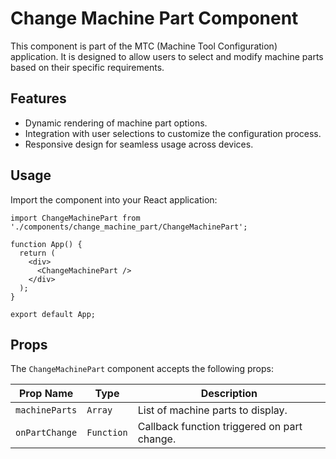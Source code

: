 # Change Machine Part Component

This component is part of the MTC (Machine Tool Configuration) application. It is designed to allow users to select and modify machine parts based on their specific requirements.

## Features

- Dynamic rendering of machine part options.
- Integration with user selections to customize the configuration process.
- Responsive design for seamless usage across devices.

## Usage

Import the component into your React application:

```tsx
import ChangeMachinePart from './components/change_machine_part/ChangeMachinePart';

function App() {
  return (
    <div>
      <ChangeMachinePart />
    </div>
  );
}

export default App;
```

## Props

The `ChangeMachinePart` component accepts the following props:

| Prop Name       | Type     | Description                                   |
|------------------|----------|-----------------------------------------------|
| `machineParts`   | `Array`  | List of machine parts to display.            |
| `onPartChange`   | `Function` | Callback function triggered on part change. |
